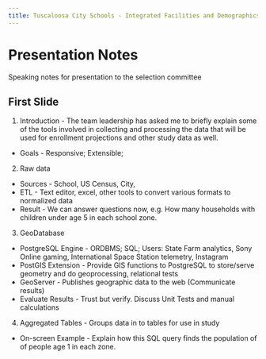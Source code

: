 ```yaml
---
title: Tuscaloosa City Schools - Integrated Facilities and Demographics Study
---
```


Presentation Notes
==================

Speaking notes for presentation to the selection committee

First Slide
-----------

1.  Introduction - The team leadership has asked me to briefly explain some of the tools involved in collecting and processing the data that will be used for enrollment projections and other study data as well.
  * Goals - Responsive; Extensible;
2.  Raw data
  * Sources - School, US Census, City, 
  * ETL - Text editor, excel, other tools to convert various formats to normalized data
  * Result - We can answer questions now, e.g. How many households with children under age 5 in each school zone.
3.  GeoDatabase
  * PostgreSQL Engine - ORDBMS; SQL; Users: State Farm analytics, Sony Online gaming, International Space Station telemetry, Instagram
  * PostGIS Extension - Provide GIS functions to PostgreSQL to store/serve geometry and do geoprocessing, relational tests
  * GeoServer - Publishes geographic data to the web (Communicate results)
  * Evaluate Results - Trust but verify. Discuss Unit Tests and manual calculations
4.  Aggregated Tables - Groups data in to tables for use in study
  * On-screen Example - Explain how this SQL query finds the population of of people age 1 in each zone.